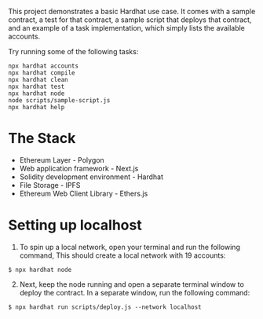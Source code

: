 This project demonstrates a basic Hardhat use case. It comes with a sample contract, a test for that contract, a sample script that deploys that contract, and an example of a task implementation, which simply lists the available accounts.

Try running some of the following tasks:

```shell
npx hardhat accounts
npx hardhat compile
npx hardhat clean
npx hardhat test
npx hardhat node
node scripts/sample-script.js
npx hardhat help
```

# The Stack

- Ethereum Layer - Polygon
- Web application framework - Next.js
- Solidity development environment - Hardhat
- File Storage - IPFS
- Ethereum Web Client Library - Ethers.js

# Setting up localhost

1. To spin up a local network, open your terminal and run the following command, This should create a local network with 19 accounts:

```
$ npx hardhat node
```

2. Next, keep the node running and open a separate terminal window to deploy the contract. In a separate window, run the following command:

```
$ npx hardhat run scripts/deploy.js --network localhost
```
